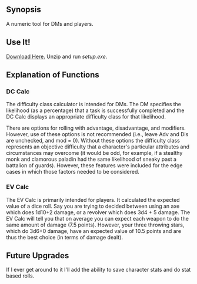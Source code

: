 ## Synopsis
A numeric tool for DMs and players.

## Use It!
[Download Here.](http://www.mediafire.com/file/wbeqnli6x1ev69l/DndCalculator.zip) Unzip and run *setup.exe*.

## Explanation of Functions
### DC Calc
The difficulty class calculator is intended for DMs. The DM specifies the likelihood (as a percentage) that a task is successfully completed and the DC Calc displays an appropriate difficulty class for that likelihood.

There are options for rolling with advantage, disadvantage, and modifiers. However, use of these options is not recommended (i.e., leave Adv and Dis are unchecked, and mod = 0). Without these options the difficulty class represents an objective difficulty that a character's particular attributes and circumstances may overcome (it would be odd, for example, if a stealthy monk and clamorous paladin had the same likelihood of sneaky past a battalion of guards). However, these features were included for the edge cases in which those factors needed to be considered.

### EV Calc
The EV Calc is primarily intended for players. It calculated the expected value of a dice roll. Say you are trying to decided between using an axe which does 1d10+2 damage, or a revolver which does 3d4 + 5 damage. The EV Calc will tell you that on average you can expect each weapon to do the same amount of damage (7.5 points). However, your three throwing stars,  which do 3d6+0 damage, have an expected value of 10.5 points and are thus the best choice (in terms of damage dealt).

## Future Upgrades
If I ever get around to it I'll add the ability to save character stats and do stat based rolls.
